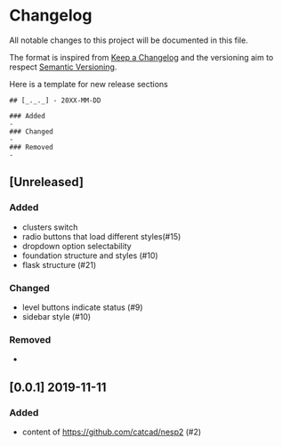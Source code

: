 # Changelog
All notable changes to this project will be documented in this file.

The format is inspired from [Keep a Changelog](http://keepachangelog.com/en/1.0.0/)
and the versioning aim to respect [Semantic Versioning](http://semver.org/spec/v2.0.0.html).

Here is a template for new release sections

```
## [_._._] - 20XX-MM-DD

### Added
-
### Changed
-
### Removed
-
```

## [Unreleased]

### Added
- clusters switch
- radio buttons that load different styles(#15)
- dropdown option selectability
- foundation structure and styles (#10)
- flask structure (#21)
### Changed
- level buttons indicate status (#9)
- sidebar style (#10)
### Removed
-


## [0.0.1] 2019-11-11

### Added
- content of https://github.com/catcad/nesp2 (#2)

